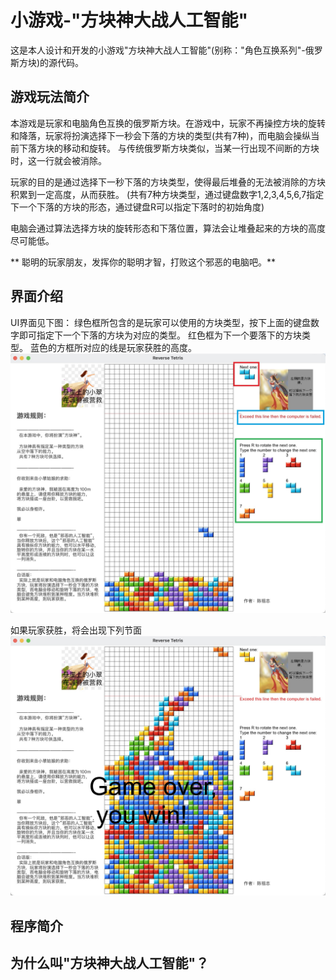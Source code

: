 # 小游戏-"方块神大战人工智能"

这是本人设计和开发的小游戏"方块神大战人工智能"(别称："角色互换系列"-俄罗斯方块)的源代码。


## 游戏玩法简介
本游戏是玩家和电脑角色互换的俄罗斯方块。在游戏中，玩家不再操控方块的旋转和降落，玩家将扮演选择下一秒会下落的方块的类型(共有7种)，而电脑会操纵当前下落方块的移动和旋转。
与传统俄罗斯方块类似，当某一行出现不间断的方块时，这一行就会被消除。

玩家的目的是通过选择下一秒下落的方块类型，使得最后堆叠的无法被消除的方块积累到一定高度，从而获胜。
(共有7种方块类型，通过键盘数字1,2,3,4,5,6,7指定下一个下落的方块的形态，通过键盘R可以指定下落时的初始角度)

电脑会通过算法选择方块的旋转形态和下落位置，算法会让堆叠起来的方块的高度尽可能低。

**
聪明的玩家朋友，发挥你的聪明才智，打败这个邪恶的电脑吧。**

## 界面介绍
UI界面见下图：
绿色框所包含的是玩家可以使用的方块类型，按下上面的键盘数字即可指定下一个下落的方块为对应的类型。
红色框为下一个要落下的方块类型。
蓝色的方框所对应的线是玩家获胜的高度。
![image](game_ui_illustration/ui.jpg)

如果玩家获胜，将会出现下列节面
![image](game_ui_illustration/game_over_ui.jpg)
 

## 程序简介





## 为什么叫"方块神大战人工智能"？
